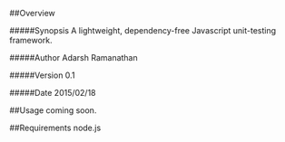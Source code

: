 ##Overview

#####Synopsis
A lightweight, dependency-free Javascript unit-testing framework.

#####Author
Adarsh Ramanathan

#####Version
0.1

#####Date
2015/02/18

##Usage
coming soon.

##Requirements
node.js				
